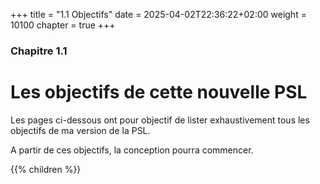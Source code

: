 +++
title = "1.1 Objectifs"
date = 2025-04-02T22:36:22+02:00
weight = 10100
chapter = true
+++

### Chapitre 1.1

# Les objectifs de cette nouvelle PSL

Les pages ci-dessous ont pour objectif de lister exhaustivement tous les objectifs de ma version de la PSL.

A partir de ces objectifs, la conception pourra commencer.

{{% children  %}}
